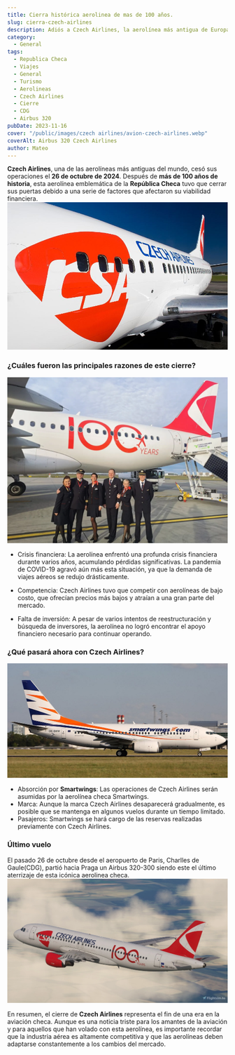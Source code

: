 ```yaml
---
title: Cierra histórica aerolinea de mas de 100 años.
slug: cierra-czech-airlines
description: Adiós a Czech Airlines, la aerolínea más antigua de Europa cierra sus operaciones independientes 
category:
  - General
tags:
  - Republica Checa
  - Viajes
  - General
  - Turismo
  - Aerolineas 
  - Czech Airlines
  - Cierre
  - CDG
  - Airbus 320
pubDate: 2023-11-16
cover: "/public/images/czech airlines/avion-czech-airlines.webp"
coverAlt: Airbus 320 Czech Airlines
author: Mateo
---
```


**Czech Airlines**, una de las aerolíneas más antiguas del mundo, cesó sus operaciones el **26 de octubre de 2024**. Después de **más de 100 años de historia**, esta aerolínea emblemática de la **República Checa** tuvo que cerrar sus puertas debido a una serie de factores que afectaron su viabilidad financiera.
<img src="/public/images/czech airlines/0872e6bfd4fa36a497b853c8e1156281.jpg" alt="Logo avion de CSA">

### ¿Cuáles fueron las principales razones de este cierre?
<img src="/public/images/czech airlines/csatwitter-1440x1080.webp" alt="Tripulantes en avion especial 100 años">

* Crisis financiera: La aerolínea enfrentó una profunda crisis financiera durante varios años, acumulando pérdidas significativas. La pandemia de COVID-19 agravó aún más esta situación, ya que la demanda de viajes aéreos se redujo drásticamente.

* Competencia: Czech Airlines tuvo que competir con aerolíneas de bajo costo, que ofrecían precios más bajos y atraían a una gran parte del mercado.

* Falta de inversión: A pesar de varios intentos de reestructuración y búsqueda de inversores, la aerolínea no logró encontrar el apoyo financiero necesario para continuar operando.

### ¿Qué pasará ahora con Czech Airlines?
<img src="/public/images/czech airlines/smartwings.jpg" alt="Avion de smartwings">

* Absorción por **Smartwings**: Las operaciones de Czech Airlines serán asumidas por la aerolínea checa Smartwings.
* Marca: Aunque la marca Czech Airlines desaparecerá gradualmente, es posible que se mantenga en algunos vuelos durante un tiempo limitado.
* Pasajeros: Smartwings se hará cargo de las reservas realizadas previamente con Czech Airlines.

### Último vuelo

El pasado 26 de octubre desde el aeropuerto de Paris, Charlles de Gaule(CDG), partió hacia Praga un Airbus 320-300 siendo este el último aterrizaje de esta icónica aerolinea checa.
<img src="/public/images/czech airlines/fenix-airbus-a320-czech-airlines-100-years-sticker-4k-19886-1711400926-Ef3HJ.webp" alt="Avion airbus 220">

En resumen, el cierre de **Czech Airlines** representa el fin de una era en la aviación checa. Aunque es una noticia triste para los amantes de la aviación y para aquellos que han volado con esta aerolínea, es importante recordar que la industria aérea es altamente competitiva y que las aerolíneas deben adaptarse constantemente a los cambios del mercado.